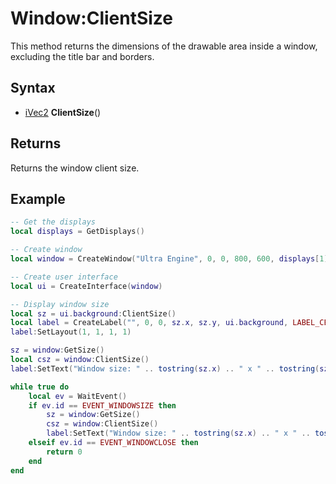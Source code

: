 # Window:ClientSize

This method returns the dimensions of the drawable area inside a window, excluding the title bar and borders.

## Syntax

- [iVec2](iVec2.md) **ClientSize**()

## Returns

Returns the window client size.

## Example

```lua
-- Get the displays
local displays = GetDisplays()

-- Create window
local window = CreateWindow("Ultra Engine", 0, 0, 800, 600, displays[1], WINDOW_TITLEBAR | WINDOW_RESIZABLE)

-- Create user interface
local ui = CreateInterface(window)

-- Display window size
local sz = ui.background:ClientSize()
local label = CreateLabel("", 0, 0, sz.x, sz.y, ui.background, LABEL_CENTER | LABEL_MIDDLE)
label:SetLayout(1, 1, 1, 1)

sz = window:GetSize()
local csz = window:ClientSize()
label:SetText("Window size: " .. tostring(sz.x) .. " x " .. tostring(sz.y) .. "\n\nClient size: " .. tostring(csz.x) .. " x " .. tostring(csz.y))

while true do
    local ev = WaitEvent()
    if ev.id == EVENT_WINDOWSIZE then
        sz = window:GetSize()
        csz = window:ClientSize()
        label:SetText("Window size: " .. tostring(sz.x) .. " x " .. tostring(sz.y) .. "\n\nClient size: " .. tostring(csz.x) .. " x " .. tostring(csz.y))
    elseif ev.id == EVENT_WINDOWCLOSE then
        return 0
    end
end
```
